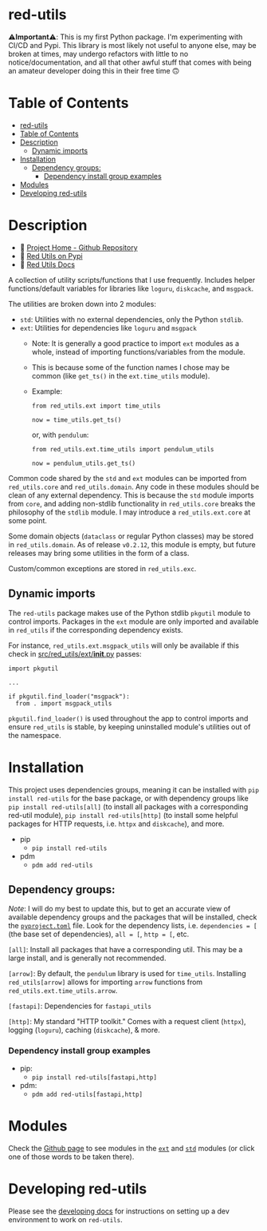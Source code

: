 # red-utils

⚠️**Important**⚠️: This is my first Python package. I'm experimenting with CI/CD and Pypi. This library is most likely not useful to anyone else, may be broken at times, may undergo refactors with little to no notice/documentation, and all that other awful stuff that comes with being an amateur developer doing this in their free time 🙃

# Table of Contents

- [red-utils](#red-utils)
- [Table of Contents](#table-of-contents)
- [Description](#description)
  - [Dynamic imports](#dynamic-imports)
- [Installation](#installation)
  - [Dependency groups:](#dependency-groups)
    - [Dependency install group examples](#dependency-install-group-examples)
- [Modules](#modules)
- [Developing red-utils](#developing-red-utils)

# Description

- 🔗 [Project Home - Github Repository](https://github.com/redjax/red-utils)
- 🐍 [Red Utils on Pypi](https://pypi.org/project/red_utils/)
- 📖 [Red Utils Docs](https://red-utils.readthedocs.io/en/latest/)


A collection of utility scripts/functions that I use frequently. Includes helper functions/default variables for libraries like `loguru`, `diskcache`, and `msgpack`.

The utilities are broken down into 2 modules:

- `std`: Utilities with no external dependencies, only the Python `stdlib`.
- `ext`: Utilities for dependencies like `loguru` and `msgpack`
  - Note: It is generally a good practice to import `ext` modules as a whole, instead of importing functions/variables from the module.
  - This is because some of the function names I chose may be common (like `get_ts()` in the `ext.time_utils` module).
  - Example:
    ```
    from red_utils.ext import time_utils

    now = time_utils.get_ts()
    ```

    or, with `pendulum`:
    ```
    from red_utils.ext.time_utils import pendulum_utils

    now = pendulum_utils.get_ts()
    ```
     
Common code shared by the `std` and `ext` modules can be imported from `red_utils.core` and `red_utils.domain`. Any code in these modules should be clean of any external dependency. This is because the `std` module imports from `core`, and adding non-stdlib functionality in `red_utils.core` breaks the philosophy of the `stdlib` module. I may introduce a `red_utils.ext.core` at some point.

Some domain objects (`dataclass` or regular Python classes) may be stored in `red_utils.domain`. As of release `v0.2.12`, this module is empty, but future releases may bring some utilities in the form of a class.

Custom/common exceptions are stored in `red_utils.exc`.

## Dynamic imports

The `red-utils` package makes use of the Python stdlib `pkgutil` module to control imports. Packages in the `ext` module are only imported and available in `red_utils` if the corresponding dependency exists.

For instance, `red_utils.ext.msgpack_utils` will only be available if this check in [src/red_utils/ext/__init__.py](https://github.com/redjax/red-utils/blob/main/src/red_utils/ext/__init__.py) passes:
```
import pkgutil

...

if pkgutil.find_loader("msgpack"):
  from . import msgpack_utils
```

`pkgutil.find_loader()` is used throughout the app to control imports and ensure `red_utils` is stable, by keeping uninstalled module's utilities out of the namespace.

# Installation

This project uses dependencies groups, meaning it can be installed with `pip install red-utils` for the base package, or with dependency groups like `pip install red-utils[all]` (to install all packages with a corresponding red-util module), `pip install red-utils[http]` (to install some helpful packages for HTTP requests, i.e. `httpx` and `diskcache`), and more.

- pip
  - `pip install red-utils`
- pdm
  - `pdm add red-utils`

## Dependency groups:

*Note*: I will do my best to update this, but to get an accurate view of available dependency groups and the packages that will be installed, check the [`pyproject.toml`](./pyproject.toml) file. Look for the dependency lists, i.e. `dependencies = [` (the base set of dependencies), `all = [`, `http = [`, etc.

`[all]`: Install all packages that have a corresponding util. This may be a large install, and is generally not recommended.

`[arrow]`: By default, the `pendulum` library is used for `time_utils`. Installing `red_utils[arrow]` allows for importing `arrow` functions from `red_utils.ext.time_utils.arrow`.

`[fastapi]`: Dependencies for `fastapi_utils`

`[http]`: My standard "HTTP toolkit." Comes with a request client (`httpx`), logging (`loguru`), caching (`diskcache`), & more.

### Dependency install group examples

- pip:
  - `pip install red-utils[fastapi,http]`
- pdm:
  - `pdm add red-utils[fastapi,http]`

# Modules

Check the [Github page](https://github.com/redjax/red-utils/tree/main/src/red_utils) to see modules in the [`ext`](https://github.com/redjax/red-utils/tree/main/src/red_utils/ext) and [`std`](https://github.com/redjax/red-utils/tree/main/src/red_utils/std) modules (or click one of those words to be taken there).

# Developing red-utils

Please see the [developing docs](docs/developing.md) for instructions on setting up a dev environment to work on `red-utils`.
